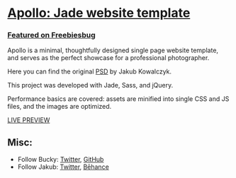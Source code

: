 # [Apollo: Jade website template](http://buckymaler.com/featured-work/apollo)

### [Featured on Freebiesbug](http://freebiesbug.com/code-stuff/apollo-one-page-html-template-photographers/)

Apollo is a minimal, thoughtfully designed single page website template, and serves as the perfect showcase for a professional photographer.

Here you can find the original [PSD](https://symu.co/freebies/templates-4/apollo-psd-template/)
by Jakub Kowalczyk.

This project was developed with Jade, Sass, and jQuery.

Performance basics are covered: assets are minified into single CSS and JS files, and the images are optimized.

[LIVE PREVIEW](http://buckymaler.com/featured-work/apollo)

## Misc:

* Follow Bucky: [Twitter](https://twitter.com/BuckyMaler), [GitHub](https://github.com/BuckyMaler)
* Follow Jakub: [Twitter](https://twitter.com/jakubdesign), [Bēhance](https://www.behance.net/jakubdesign)
